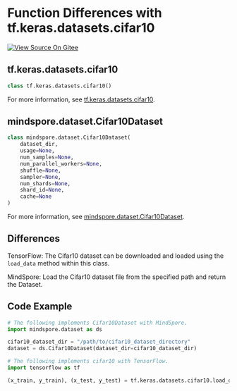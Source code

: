 # Function Differences with tf.keras.datasets.cifar10

[![View Source On Gitee](https://mindspore-website.obs.cn-north-4.myhuaweicloud.com/website-images/r2.1/resource/_static/logo_source_en.svg)](https://gitee.com/mindspore/docs/blob/r2.1/docs/mindspore/source_en/note/api_mapping/tensorflow_diff/cifar10.md)

## tf.keras.datasets.cifar10

```python
class tf.keras.datasets.cifar10()
```

For more information, see [tf.keras.datasets.cifar10](https://www.tensorflow.org/versions/r1.15/api_docs/python/tf/keras/datasets/cifar10).

## mindspore.dataset.Cifar10Dataset

```python
class mindspore.dataset.Cifar10Dataset(
    dataset_dir,
    usage=None,
    num_samples=None,
    num_parallel_workers=None,
    shuffle=None,
    sampler=None,
    num_shards=None,
    shard_id=None,
    cache=None
)
```

For more information, see [mindspore.dataset.Cifar10Dataset](https://mindspore.cn/docs/en/r2.1/api_python/dataset/mindspore.dataset.Cifar10Dataset.html#mindspore.dataset.Cifar10Dataset).

## Differences

TensorFlow: The Cifar10 dataset can be downloaded and loaded using the `load_data` method within this class.

MindSpore: Load the Cifar10 dataset file from the specified path and return the Dataset.

## Code Example

```python
# The following implements Cifar10Dataset with MindSpore.
import mindspore.dataset as ds

cifar10_dataset_dir = "/path/to/cifar10_dataset_directory"
dataset = ds.Cifar10Dataset(dataset_dir=cifar10_dataset_dir)

# The following implements cifar10 with TensorFlow.
import tensorflow as tf

(x_train, y_train), (x_test, y_test) = tf.keras.datasets.cifar10.load_data()
```
